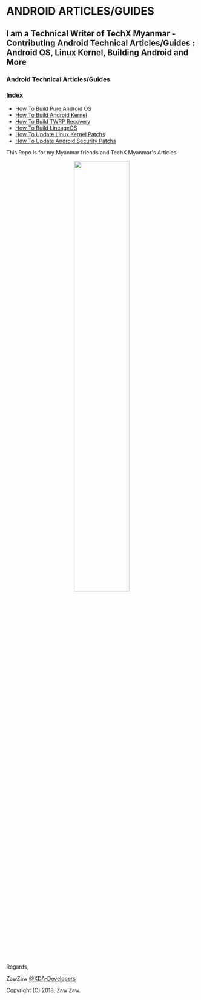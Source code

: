 # ANDROID ARTICLES/GUIDES

## I am a Technical Writer of TechX Myanmar - Contributing Android Technical Articles/Guides : Android OS, Linux Kernel, Building Android and More

### Android Technical Articles/Guides
### Index
- [How To Build Pure Android OS](https://github.com/zawzaww/techxmm-articles/blob/techx-android/Guides/Building-AOSP-ROM.md)
- [How To Build Android Kernel](https://github.com/zawzaww/techxmm-articles/blob/techx-android/Guides/Building-Android-Kernel.md)
- [How To Build TWRP Recovery](https://github.com/zawzaww/techxmm-articles/blob/techx-android/Guides/Building-TWRP-Recovery.md)
- [How To Build LineageOS](https://github.com/zawzaww/techxmm-articles/blob/techx-android/Guides/Building-LineageOS.md)
- [How To Update Linux Kernel Patchs](https://github.com/zawzaww/techxmm-articles/blob/techx-android/Guides/Updating-Linux-Kernel-Patchs.md)
- [How To Update Android Security Patchs](https://github.com/zawzaww/techxmm-articles/blob/techx-android/Guides/Updating-Android-Security-Patchs.md)

This Repo is for my Myanmar friends and TechX Myanmar's Articles.

<center><img src="https://upload.wikimedia.org/wikipedia/commons/thumb/d/db/Android_robot_2014.svg/511px-Android_robot_2014.svg.png" height="54%" width="54%;"/></center> 


Regards,

ZawZaw [@XDA-Developers](https://forum.xda-developers.com/member.php?u=7581611)

Copyright (C) 2018, Zaw Zaw.
